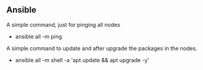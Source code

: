 ## Ansible 
A simple command, just for pinging all nodes
- ansible all -m ping

A simple command to update and after upgrade the packages in the nodes.
- ansible all -m shell -a 'apt update && apt upgrade -y'



